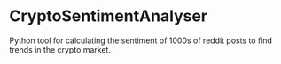 # CryptoSentimentAnalyser
Python tool for calculating the sentiment of 1000s of reddit posts to find trends in the crypto market.
